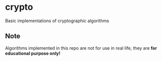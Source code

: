 crypto
======

Basic implementations of cryptographic algorithms


Note
----

Algorithms implemented in this repo are not for use in real life, they are **for educational purpose only!**
